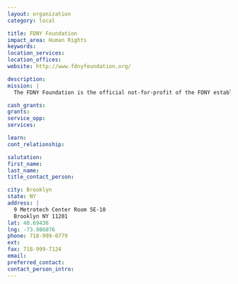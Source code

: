```yaml
---
layout: organization
category: local

title: FDNY Foundation
impact_area: Human Rights
keywords: 
location_services: 
location_offices: 
website: http://www.fdnyfoundation.org/

description: 
mission: |
  The FDNY Foundation is the official not-for-profit of the FDNY established to promote Fire Safety in New York City and the professional development, training, and education of members of the FDNY.

cash_grants: 
grants: 
service_opp: 
services: 

learn: 
cont_relationship: 

salutation: 
first_name: 
last_name: 
title_contact_person: 

city: Brooklyn
state: NY
address: |
  9 Metrotech Center Room 5E-10    
  Brooklyn NY 11201
lat: 40.69436
lng: -73.986076
phone: 718-999-0779
ext: 
fax: 718-999-7124
email: 
preferred_contact: 
contact_person_intro: 
---
```

